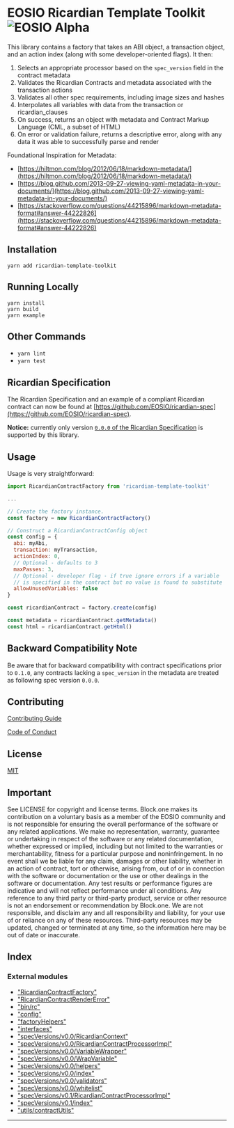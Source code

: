 
EOSIO Ricardian Template Toolkit ![EOSIO Alpha](https://img.shields.io/badge/EOSIO-Alpha-blue.svg)
==================================================================================================

This library contains a factory that takes an ABI object, a transaction object, and an action index (along with some developer-oriented flags). It then:

1.  Selects an appropriate processor based on the `spec_version` field in the contract metadata
2.  Validates the Ricardian Contracts and metadata associated with the transaction actions
3.  Validates all other spec requirements, including image sizes and hashes
4.  Interpolates all variables with data from the transaction or ricardian_clauses
5.  On success, returns an object with metadata and Contract Markup Language (CML, a subset of HTML)
6.  On error or validation failure, returns a descriptive error, along with any data it was able to successfully parse and render

Foundational Inspiration for Metadata:

*   [https://hiltmon.com/blog/2012/06/18/markdown-metadata/](https://hiltmon.com/blog/2012/06/18/markdown-metadata/)
*   [https://blog.github.com/2013-09-27-viewing-yaml-metadata-in-your-documents/](https://blog.github.com/2013-09-27-viewing-yaml-metadata-in-your-documents/)
*   [https://stackoverflow.com/questions/44215896/markdown-metadata-format#answer-44222826](https://stackoverflow.com/questions/44215896/markdown-metadata-format#answer-44222826)

Installation
------------

`yarn add ricardian-template-toolkit`

Running Locally
---------------

```
yarn install
yarn build
yarn example
```

Other Commands
--------------

*   `yarn lint`
*   `yarn test`

Ricardian Specification
-----------------------

The Ricardian Specification and an example of a compliant Ricardian contract can now be found at [https://github.com/EOSIO/ricardian-spec](https://github.com/EOSIO/ricardian-spec).

**Notice:** currently only version [`0.0.0` of the Ricardian Specification](https://github.com/EOSIO/ricardian-spec/tree/v0.0.0) is supported by this library.

Usage
-----

Usage is very straightforward:

```javascript
import RicardianContractFactory from 'ricardian-template-toolkit'

...

// Create the factory instance.
const factory = new RicardianContractFactory()

// Construct a RicardianContractConfig object
const config = {
  abi: myAbi,
  transaction: myTransaction,
  actionIndex: 0,
  // Optional - defaults to 3
  maxPasses: 3,
  // Optional - developer flag - if true ignore errors if a variable
  // is specified in the contract but no value is found to substitute
  allowUnusedVariables: false
}

const ricardianContract = factory.create(config)

const metadata = ricardianContract.getMetadata()
const html = ricardianContract.getHtml()
```

Backward Compatibility Note
---------------------------

Be aware that for backward compatibility with contract specifications prior to `0.1.0`, any contracts lacking a `spec_version` in the metadata are treated as following spec version `0.0.0`.

Contributing
------------

[Contributing Guide](./CONTRIBUTING.md)

[Code of Conduct](./CONTRIBUTING.md#conduct)

License
-------

[MIT](./LICENSE)

Important
---------

See LICENSE for copyright and license terms. Block.one makes its contribution on a voluntary basis as a member of the EOSIO community and is not responsible for ensuring the overall performance of the software or any related applications. We make no representation, warranty, guarantee or undertaking in respect of the software or any related documentation, whether expressed or implied, including but not limited to the warranties or merchantability, fitness for a particular purpose and noninfringement. In no event shall we be liable for any claim, damages or other liability, whether in an action of contract, tort or otherwise, arising from, out of or in connection with the software or documentation or the use or other dealings in the software or documentation. Any test results or performance figures are indicative and will not reflect performance under all conditions. Any reference to any third party or third-party product, service or other resource is not an endorsement or recommendation by Block.one. We are not responsible, and disclaim any and all responsibility and liability, for your use of or reliance on any of these resources. Third-party resources may be updated, changed or terminated at any time, so the information here may be out of date or inaccurate.

## Index

### External modules

* ["RicardianContractFactory"](modules/_ricardiancontractfactory_.md)
* ["RicardianContractRenderError"](modules/_ricardiancontractrendererror_.md)
* ["bin/rc"](modules/_bin_rc_.md)
* ["config"](modules/_config_.md)
* ["factoryHelpers"](modules/_factoryhelpers_.md)
* ["interfaces"](modules/_interfaces_.md)
* ["specVersions/v0.0/RicardianContext"](modules/_specversions_v0_0_ricardiancontext_.md)
* ["specVersions/v0.0/RicardianContractProcessorImpl"](modules/_specversions_v0_0_ricardiancontractprocessorimpl_.md)
* ["specVersions/v0.0/VariableWrapper"](modules/_specversions_v0_0_variablewrapper_.md)
* ["specVersions/v0.0/WrapVariable"](modules/_specversions_v0_0_wrapvariable_.md)
* ["specVersions/v0.0/helpers"](modules/_specversions_v0_0_helpers_.md)
* ["specVersions/v0.0/index"](modules/_specversions_v0_0_index_.md)
* ["specVersions/v0.0/validators"](modules/_specversions_v0_0_validators_.md)
* ["specVersions/v0.0/whitelist"](modules/_specversions_v0_0_whitelist_.md)
* ["specVersions/v0.1/RicardianContractProcessorImpl"](modules/_specversions_v0_1_ricardiancontractprocessorimpl_.md)
* ["specVersions/v0.1/index"](modules/_specversions_v0_1_index_.md)
* ["utils/contractUtils"](modules/_utils_contractutils_.md)

---

